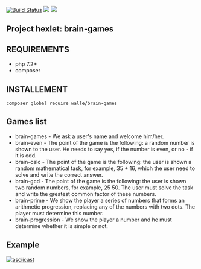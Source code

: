 [![Build Status](https://travis-ci.org/vasiliyantufev/project-lvl1-s470.svg?branch=master)](https://travis-ci.org/vasiliyantufev/project-lvl1-s470)
<a href="https://codeclimate.com/github/vasiliyantufev/project-lvl1-s470/maintainability"><img src="https://api.codeclimate.com/v1/badges/0822ca6214571e13dec8/maintainability" /></a>
<a href="https://codeclimate.com/github/vasiliyantufev/project-lvl1-s470/test_coverage"><img src="https://api.codeclimate.com/v1/badges/0822ca6214571e13dec8/test_coverage" /></a>

## Project hexlet: brain-games

## REQUIREMENTS

* php 7.2+
* composer

## INSTALLEMENT

`composer global require walle/brain-games`

## Games list
* brain-games - We ask a user's name and welcome him/her.
* brain-even - The point of the game is the following: a random number is shown to the user. He needs to say yes, if the number is even, or no - if it is odd.
* brain-calc - The point of the game is the following: the user is shown a random mathematical task, for example, 35 + 16, which the user need to solve and write the correct answer.
* brain-gcd - The point of the game is the following: the user is shown two random numbers, for example, 25 50. The user must solve the task and write the greatest common factor of these numbers.
* brain-prime - We show the player a series of numbers that forms an arithmetic progression, replacing any of the numbers with two dots. The player must determine this number.
* brain-progression - We show the player a number and he must determine whether it is simple or not.

## Example
[![asciicast](https://asciinema.org/a/JYHhfM6286DFeEau04UiOnFYK.svg)](https://asciinema.org/a/JYHhfM6286DFeEau04UiOnFYK)
